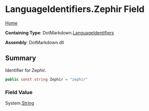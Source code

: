 <a name="_top"></a>

# LanguageIdentifiers\.Zephir Field

[Home](../../../README.md#_top)

**Containing Type**: DotMarkdown\.[LanguageIdentifiers](../README.md#_top)

**Assembly**: DotMarkdown\.dll

## Summary

Identifier for Zephir\.

```csharp
public const string Zephir = "zephir"
```

### Field Value

System\.[String](https://docs.microsoft.com/en-us/dotnet/api/system.string)

